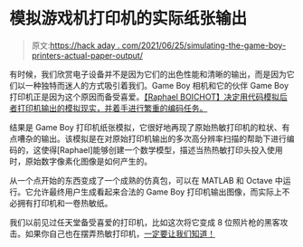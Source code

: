 # 模拟游戏机打印机的实际纸张输出

> 原文:[https://hack aday . com/2021/06/25/simulating-the-game-boy-printers-actual-paper-output/](https://hackaday.com/2021/06/25/simulating-the-game-boy-printers-actual-paper-output/)

有时候，我们欣赏电子设备并不是因为它们的出色性能和清晰的输出，而是因为它们以一种独特而迷人的方式吸引着我们。Game Boy 相机和它的伙伴 Game Boy 打印机正是因为这个原因而备受喜爱。[【Raphael BOICHOT】决定用代码模拟后者打印机输出的模拟现实，并着手进行繁重的编码任务。](https://github.com/Raphael-Boichot/GameboyPrinterPaperSimulation)

结果是 Game Boy 打印机纸张模拟，它很好地再现了原始热敏打印机的粒状、有点嘈杂的输出。该模拟是在对原始打印机输出的多次高分辨率扫描的帮助下进行编码的，这使得[Raphael]能够创建一个数学模型，描述当热热敏打印头投入使用时，原始数字像素化图像是如何产生的。

从一个点开始的东西变成了一个成熟的仿真包，可以在 MATLAB 和 Octave 中运行。它允许最终用户生成看起来合法的 Game Boy 打印机输出图像，而实际上不必拥有打印机和一卷热敏纸。

我们以前见过任天堂备受喜爱的打印机，比如这次将它变成 8 位照片枪的黑客攻击。如果你自己也在摆弄热敏打印机，[一定要让我们知道！](http://hackaday.com/submit-a-tip)